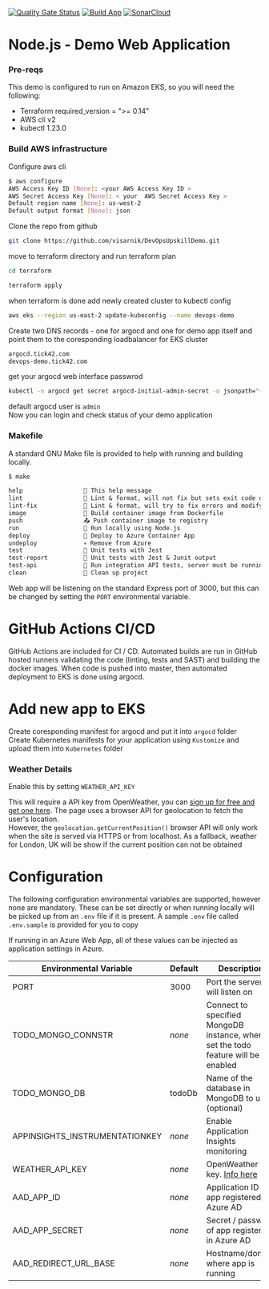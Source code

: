 [![Quality Gate Status](https://sonarcloud.io/api/project_badges/measure?project=visarnik_DevOpsUpskillDemo&metric=alert_status)](https://sonarcloud.io/summary/new_code?id=visarnik_DevOpsUpskillDemo) [![Build App](https://github.com/visarnik/DevOpsUpskillDemo/actions/workflows/ci-build.yaml/badge.svg)](https://github.com/visarnik/DevOpsUpskillDemo/actions/workflows/ci-build.yaml) 
[![SonarCloud](https://sonarcloud.io/images/project_badges/sonarcloud-white.svg)](https://sonarcloud.io/summary/new_code?id=visarnik_DevOpsUpskillDemo) 
# Node.js - Demo Web Application

### Pre-reqs
This demo is configured to run on Amazon EKS, so you will need the following:
  - Terraform required_version = ">= 0.14"
  - AWS cli v2
  - kubectl 1.23.0
 
 ### Build AWS infrastructure 
 Configure aws cli
 ```bash
 $ aws configure
AWS Access Key ID [None]: <your AWS Access Key ID >
AWS Secret Access Key [None]: < your  AWS Secret Access Key >
Default region name [None]: us-west-2
Default output format [None]: json
 ```
  Clone the repo from github
  ```bash
git clone https://github.com/visarnik/DevOpsUpskillDemo.git
```
move to terraform directory and run terraform plan
  ```bash
cd terraform
```
 ```bash
 terraform apply
 ```
when terraform is done add newly created cluster to kubectl config
```bash
aws eks --region us-east-2 update-kubeconfig --name devops-demo
```
Create two DNS records - one for argocd and one for demo app itself and point them to the coresponding loadbalancer for EKS cluster
```bash
argocd.tick42.com
devops-demo.tick42.com
```
get your argocd web interface passwrod
```bash
kubectl -n argocd get secret argocd-initial-admin-secret -o jsonpath="{.data.password}" | base64 -d && echo
```
default argocd user is  `admin` <br />
Now you can login and check status of your demo application


### Makefile

A standard GNU Make file is provided to help with running and building locally.

```txt
$ make

help                 💬 This help message
lint                 🔎 Lint & format, will not fix but sets exit code on error
lint-fix             📜 Lint & format, will try to fix errors and modify code
image                🔨 Build container image from Dockerfile
push                 📤 Push container image to registry
run                  🏃 Run locally using Node.js
deploy               🚀 Deploy to Azure Container App
undeploy             💀 Remove from Azure
test                 🎯 Unit tests with Jest
test-report          🤡 Unit tests with Jest & Junit output
test-api             🚦 Run integration API tests, server must be running
clean                🧹 Clean up project
```


Web app will be listening on the standard Express port of 3000, but this can be changed by setting the `PORT` environmental variable.


# GitHub Actions CI/CD

GitHub Actions  are included for CI / CD. Automated builds  are run in GitHub hosted runners validating the code (linting, tests and SAST) and building the docker images. When code is pushed  into master, then automated deployment to EKS is done using argocd.

# Add new app to EKS

Create coresponding manifest for argocd and put it into `argocd` folder
Create Kubernetes manifests for your application using `Kustomize` and upload them into `Kubernetes` folder 



### Weather Details

Enable this by setting `WEATHER_API_KEY`

This will require a API key from OpenWeather, you can [sign up for free and get one here](https://openweathermap.org/price). The page uses a browser API for geolocation to fetch the user's location.  
However, the `geolocation.getCurrentPosition()` browser API will only work when the site is served via HTTPS or from localhost. As a fallback, weather for London, UK will be show if the current position can not be obtained

# Configuration

The following configuration environmental variables are supported, however none are mandatory. These can be set directly or when running locally will be picked up from an `.env` file if it is present. A sample `.env` file called `.env.sample` is provided for you to copy

If running in an Azure Web App, all of these values can be injected as application settings in Azure.

| Environmental Variable         | Default | Description                                                                      |
| ------------------------------ | ------- | -------------------------------------------------------------------------------- |
| PORT                           | 3000    | Port the server will listen on                                                   |
| TODO_MONGO_CONNSTR             | _none_  | Connect to specified MongoDB instance, when set the todo feature will be enabled |
| TODO_MONGO_DB                  | todoDb  | Name of the database in MongoDB to use (optional)                                |
| APPINSIGHTS_INSTRUMENTATIONKEY | _none_  | Enable Application Insights monitoring                                           |
| WEATHER_API_KEY                | _none_  | OpenWeather API key. [Info here](https://openweathermap.org/api)                 |
| AAD_APP_ID                     | _none_  | Application ID of app registered in Azure AD                                     |
| AAD_APP_SECRET                 | _none_  | Secret / password of app registered in Azure AD                                  |
| AAD_REDIRECT_URL_BASE          | _none_  | Hostname/domain where app is running                                             |


